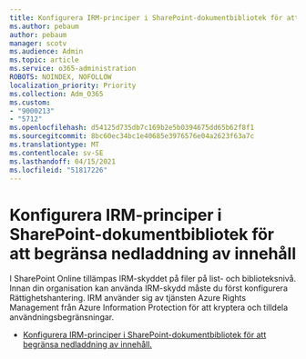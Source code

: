 ```yaml
---
title: Konfigurera IRM-principer i SharePoint-dokumentbibliotek för att begränsa nedladdning av innehåll
ms.author: pebaum
author: pebaum
manager: scotv
ms.audience: Admin
ms.topic: article
ms.service: o365-administration
ROBOTS: NOINDEX, NOFOLLOW
localization_priority: Priority
ms.collection: Adm_O365
ms.custom:
- "9000213"
- "5712"
ms.openlocfilehash: d54125d735db7c169b2e5b0394675dd65b62f8f1
ms.sourcegitcommit: 8bc60ec34bc1e40685e3976576e04a2623f63a7c
ms.translationtype: MT
ms.contentlocale: sv-SE
ms.lasthandoff: 04/15/2021
ms.locfileid: "51817226"
---
```

# <a name="configure-irm-policies-on-sharepoint-document-libraries-to-limit-download-of-content"></a>Konfigurera IRM-principer i SharePoint-dokumentbibliotek för att begränsa nedladdning av innehåll

I SharePoint Online tillämpas IRM-skyddet på filer på list- och biblioteksnivå. Innan din organisation kan använda IRM-skydd måste du först konfigurera Rättighetshantering. IRM använder sig av tjänsten Azure Rights Management från Azure Information Protection för att kryptera och tilldela användningsbegränsningar.

- [Konfigurera IRM-principer i SharePoint-dokumentbibliotek för att begränsa nedladdning av innehåll.](https://docs.microsoft.com/microsoft-365/compliance/set-up-irm-in-sp-admin-center)
